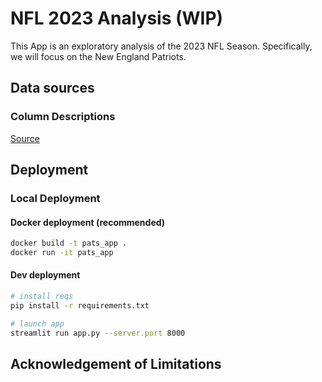 # NFL 2023 Analysis (WIP)
This App is an exploratory analysis of the 2023 NFL Season. Specifically, we will focus on the New England Patriots.

## Data sources

### Column Descriptions
[Source](https://www.nflfastr.com/articles/field_descriptions.html)

## Deployment

### Local Deployment

#### Docker deployment (recommended)
~~~bash
docker build -t pats_app .
docker run -it pats_app
~~~

#### Dev deployment
~~~bash 
# install reqs
pip install -r requirements.txt

# launch app
streamlit run app.py --server.port 8000
~~~

## Acknowledgement of Limitations